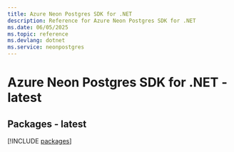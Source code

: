 ```yaml
---
title: Azure Neon Postgres SDK for .NET
description: Reference for Azure Neon Postgres SDK for .NET
ms.date: 06/05/2025
ms.topic: reference
ms.devlang: dotnet
ms.service: neonpostgres
---
```

# Azure Neon Postgres SDK for .NET - latest
## Packages - latest
[!INCLUDE [packages](neon-postgres-index.md)]